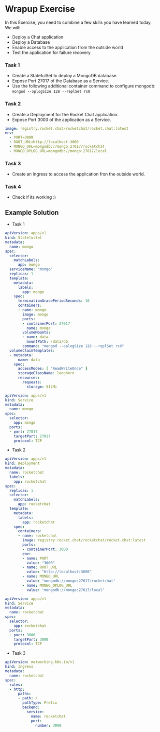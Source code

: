 # Wrapup Exercise

In this Exercise, you need to combine a few skills you have learned today. We will:
- Deploy a Chat application
- Deploy a Database
- Enable access to the application from the outside world
- Test the application for failure recovery

### Task 1
- Create a StatefulSet to deploy a MongoDB database.
- Expose Port 27017 of the Database as a Service.
- Use the following additional container command to configure mongodb: `mongod --oplogSize 128 --replSet rs0`

### Task 2
- Create a Deployment for the Rocket Chat application.
- Expose Port 3000 of the application as a Service.
```yaml
image: registry.rocket.chat/rocketchat/rocket.chat:latest
env:
  - PORT=3000
  - ROOT_URL=http://localhost:3000
  - MONGO_URL=mongodb://mongo:27017/rocketchat
  - MONGO_OPLOG_URL=mongodb://mongo:27017/local
```

### Task 3
- Create an Ingress to access the application fron the outside world.

### Task 4
- Check if its working :)


## Example Solution
- Task 1  
```yaml
apiVersion: apps/v1
kind: StatefulSet
metadata:
  name: mongo
spec:
  selector:
    matchLabels:
      app: mongo
  serviceName: "mongo"
  replicas: 1
  template:
    metadata:
      labels:
        app: mongo
    spec:
      terminationGracePeriodSeconds: 10
      containers:
      - name: mongo
        image: mongo
        ports:
        - containerPort: 27017
          name: mongo
        volumeMounts:
        - name: data
          mountPath: /data/db
        command: "mongod --oplogSize 128 --replSet rs0"
  volumeClaimTemplates:
  - metadata:
      name: data
    spec:
      accessModes: [ "ReadWriteOnce" ]
      storageClassName: longhorn
      resources:
        requests:
          storage: 512Mi
```
```yaml
apiVersion: apps/v1
kind: Service
metadata:
  name: mongo
spec:
  selector:
    app: mongo
  ports:
  - port: 27017
    targetPort: 27017
    protocol: TCP
```

- Task 2  
```yaml
apiVersion: apps/v1
kind: Deployment
metadata:
  name: rocketchat
  labels:
    app: rocketchat
spec:
  replicas: 1
  selector:
    matchLabels:
      app: rocketchat
  template:
    metadata:
      labels:
        app: rocketchat
    spec:
      containers:
      - name: rocketchat
        image: registry.rocket.chat/rocketchat/rocket.chat:latest
        ports:
        - containerPort: 3000
        env:
        - name: PORT
          value: "3000"
        - name: ROOT_URL
          value: "http://localhost:3000"
        - name: MONGO_URL
          value: "mongodb://mongo:27017/rocketchat"
        - name: MONGO_OPLOG_URL
          value: "mongodb://mongo:27017/local"
```
```yaml
apiVersion: apps/v1
kind: Service
metadata:
  name: rocketchat
spec:
  selector:
    app: rocketchat
  ports:
  - port: 3000
    targetPort: 3000
    protocol: TCP
```

- Task 3  
```yaml
apiVersion: networking.k8s.io/v1
kind: Ingress
metadata:
  name: rocketchat
spec:
  rules:
  - http:
      paths:
      - path: /
        pathType: Prefix
        backend:
          service:
            name: rocketchat
            port:
              number: 3000
```
